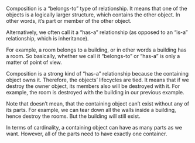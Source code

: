 Composition is a “belongs-to” type of relationship. It means that one of the objects is a logically larger structure, which contains the other object. In other words, it’s part or member of the other object.

Alternatively, we often call it a “has-a” relationship (as opposed to an “is-a” relationship, which is inheritance).

For example, a room belongs to a building, or in other words a building has a room. So basically, whether we call it “belongs-to” or “has-a” is only a matter of point of view.

Composition is a strong kind of “has-a” relationship because the containing object owns it. Therefore, the objects’ lifecycles are tied. It means that if we destroy the owner object, its members also will be destroyed with it. For example, the room is destroyed with the building in our previous example.

Note that doesn’t mean, that the containing object can’t exist without any of its parts. For example, we can tear down all the walls inside a building, hence destroy the rooms. But the building will still exist.

In terms of cardinality, a containing object can have as many parts as we want. However, all of the parts need to have exactly one container.

